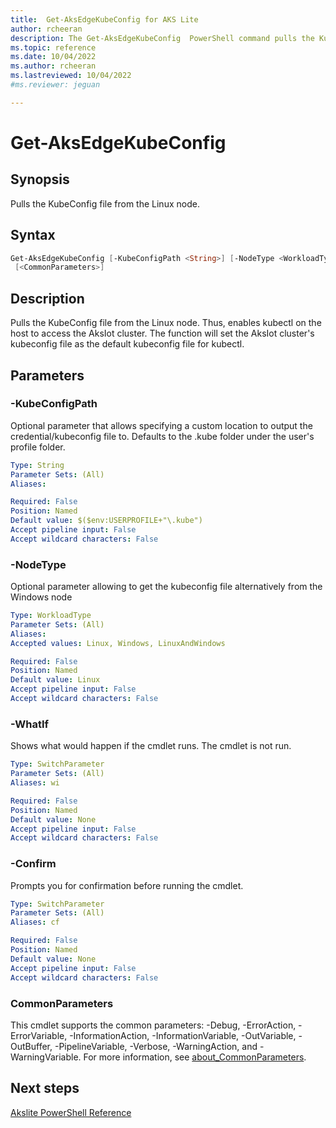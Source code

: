 ```yaml
---
title:  Get-AksEdgeKubeConfig for AKS Lite
author: rcheeran
description: The Get-AksEdgeKubeConfig  PowerShell command pulls the KubeConfig file from the Linux node.
ms.topic: reference
ms.date: 10/04/2022
ms.author: rcheeran 
ms.lastreviewed: 10/04/2022
#ms.reviewer: jeguan

---
```


# Get-AksEdgeKubeConfig

## Synopsis
Pulls the KubeConfig file from the Linux node.

## Syntax

```powershell
Get-AksEdgeKubeConfig [-KubeConfigPath <String>] [-NodeType <WorkloadType>] [-WhatIf] [-Confirm]
 [<CommonParameters>]
```

## Description
Pulls the KubeConfig file from the Linux node.
Thus, enables kubectl on the host to access the AksIot
cluster.
The function will set the AksIot cluster's kubeconfig file as the
default kubeconfig file for kubectl.


## Parameters

### -KubeConfigPath
Optional parameter that allows specifying a custom location to output the credential/kubeconfig file to.
Defaults to the .kube folder under the user's profile folder.

```yaml
Type: String
Parameter Sets: (All)
Aliases:

Required: False
Position: Named
Default value: $($env:USERPROFILE+"\.kube")
Accept pipeline input: False
Accept wildcard characters: False
```

### -NodeType
Optional parameter allowing to get the kubeconfig file alternatively from the Windows node

```yaml
Type: WorkloadType
Parameter Sets: (All)
Aliases:
Accepted values: Linux, Windows, LinuxAndWindows

Required: False
Position: Named
Default value: Linux
Accept pipeline input: False
Accept wildcard characters: False
```

### -WhatIf
Shows what would happen if the cmdlet runs.
The cmdlet is not run.

```yaml
Type: SwitchParameter
Parameter Sets: (All)
Aliases: wi

Required: False
Position: Named
Default value: None
Accept pipeline input: False
Accept wildcard characters: False
```

### -Confirm
Prompts you for confirmation before running the cmdlet.

```yaml
Type: SwitchParameter
Parameter Sets: (All)
Aliases: cf

Required: False
Position: Named
Default value: None
Accept pipeline input: False
Accept wildcard characters: False
```

### CommonParameters
This cmdlet supports the common parameters: -Debug, -ErrorAction, -ErrorVariable, -InformationAction, -InformationVariable, -OutVariable, -OutBuffer, -PipelineVariable, -Verbose, -WarningAction, and -WarningVariable. For more information, see [about_CommonParameters](https://go.microsoft.com/fwlink/?LinkID=113216).

## Next steps

[Akslite PowerShell Reference](./index.md)
